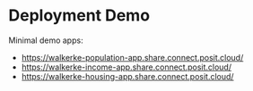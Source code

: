 # Deployment Demo

Minimal demo apps:

* https://walkerke-population-app.share.connect.posit.cloud/
* https://walkerke-income-app.share.connect.posit.cloud/
* https://walkerke-housing-app.share.connect.posit.cloud/
